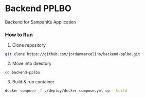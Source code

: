 # Backend PPLBO

Backend for SampahKu Application

### How to Run

1. Clone repository

```bash
git clone https://github.com/jordanmarcelino/backend-pplbo.git
```

2. Move into directory

```bash
cd backend-pplbo
```

3. Build & run container

```bash
docker compose -f ./deploy/docker-compose.yml up --build
```